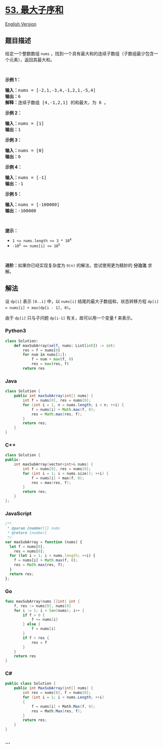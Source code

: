 # [53. 最大子序和](https://leetcode-cn.com/problems/maximum-subarray)

[English Version](/solution/0000-0099/0053.Maximum%20Subarray/README_EN.md)

## 题目描述

<!-- 这里写题目描述 -->

<p>给定一个整数数组 <code>nums</code> ，找到一个具有最大和的连续子数组（子数组最少包含一个元素），返回其最大和。</p>

<p> </p>

<p><strong>示例 1：</strong></p>

<pre>
<strong>输入：</strong>nums = [-2,1,-3,4,-1,2,1,-5,4]
<strong>输出：</strong>6
<strong>解释：</strong>连续子数组 [4,-1,2,1] 的和最大，为 6 。
</pre>

<p><strong>示例 2：</strong></p>

<pre>
<strong>输入：</strong>nums = [1]
<strong>输出：</strong>1
</pre>

<p><strong>示例 3：</strong></p>

<pre>
<strong>输入：</strong>nums = [0]
<strong>输出：</strong>0
</pre>

<p><strong>示例 4：</strong></p>

<pre>
<strong>输入：</strong>nums = [-1]
<strong>输出：</strong>-1
</pre>

<p><strong>示例 5：</strong></p>

<pre>
<strong>输入：</strong>nums = [-100000]
<strong>输出：</strong>-100000
</pre>

<p> </p>

<p><strong>提示：</strong></p>

<ul>
	<li><code>1 <= nums.length <= 3 * 10<sup>4</sup></code></li>
	<li><code>-10<sup>5</sup> <= nums[i] <= 10<sup>5</sup></code></li>
</ul>

<p> </p>

<p><strong>进阶：</strong>如果你已经实现复杂度为 <code>O(n)</code> 的解法，尝试使用更为精妙的 <strong>分治法</strong> 求解。</p>


## 解法

<!-- 这里可写通用的实现逻辑 -->

设 `dp[i]` 表示 `[0..i]` 中，以 `nums[i]` 结尾的最大子数组和，状态转移方程 `dp[i] = nums[i] + max(dp[i - 1], 0)`。

由于 `dp[i]` 只与子问题 `dp[i-1]` 有关，故可以用一个变量 f 来表示。

<!-- tabs:start -->

### **Python3**

<!-- 这里可写当前语言的特殊实现逻辑 -->

```python
class Solution:
    def maxSubArray(self, nums: List[int]) -> int:
        res = f = nums[0]
        for num in nums[1:]:
            f = num + max(f, 0)
            res = max(res, f)
        return res
```

### **Java**

<!-- 这里可写当前语言的特殊实现逻辑 -->

```java
class Solution {
    public int maxSubArray(int[] nums) {
        int f = nums[0], res = nums[0];
        for (int i = 1, n = nums.length; i < n; ++i) {
            f = nums[i] + Math.max(f, 0);
            res = Math.max(res, f);
        }
        return res;
    }
}
```

### **C++**

```cpp
class Solution {
public:
    int maxSubArray(vector<int>& nums) {
        int f = nums[0], res = nums[0];
        for (int i = 1; i < nums.size(); ++i) {
            f = nums[i] + max(f, 0);
            res = max(res, f);
        }
        return res;
    }
};
```

### **JavaScript**

```js
/**
 * @param {number[]} nums
 * @return {number}
 */
var maxSubArray = function (nums) {
  let f = nums[0],
    res = nums[0];
  for (let i = 1; i < nums.length; ++i) {
    f = nums[i] + Math.max(f, 0);
    res = Math.max(res, f);
  }
  return res;
};
```

### **Go**

```go
func maxSubArray(nums []int) int {
    f, res := nums[0], nums[0]
    for i := 1; i < len(nums); i++ {
        if f > 0 {
            f += nums[i]
        } else {
            f = nums[i]
        }
        if f > res {
            res = f
        }
    }
    return res
}
```

### **C#**

```cs
public class Solution {
    public int MaxSubArray(int[] nums) {
        int res = nums[0], f = nums[0];
        for (int i = 1; i < nums.Length; ++i)
        {
            f = nums[i] + Math.Max(f, 0);
            res = Math.Max(res, f);
        }
        return res;
    }
}
```

### **...**

```

```

<!-- tabs:end -->
